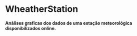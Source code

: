 # WheatherStation

#### Análises graficas dos dados de uma estação meteorológica disponibilizados online.
